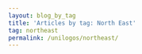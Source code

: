 ```yaml
---
layout: blog_by_tag
title: 'Articles by tag: North East'
tag: northeast
permalink: /unilogos/northeast/
---
```

